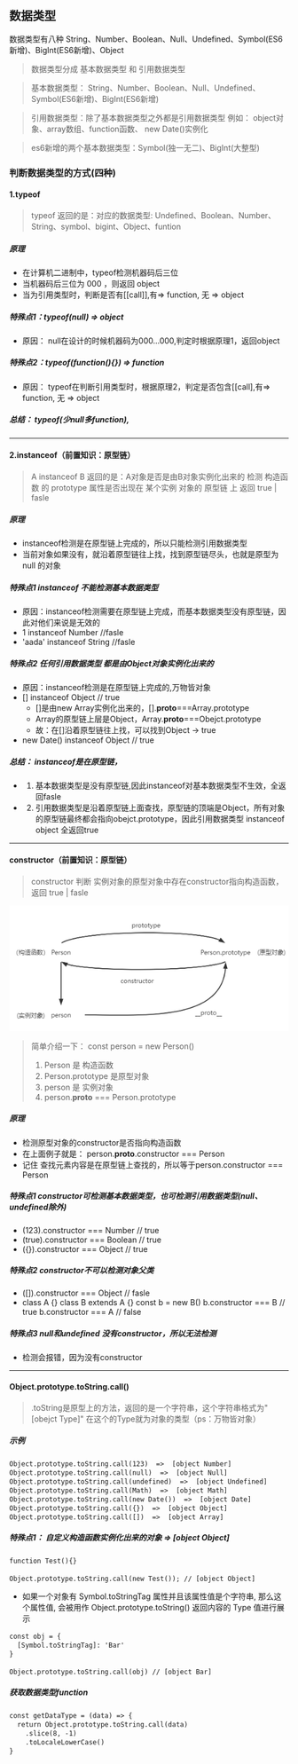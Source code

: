 ## 数据类型

数据类型有八种
String、Number、Boolean、Null、Undefined、Symbol(ES6新增)、BigInt(ES6新增)、Object

> 数据类型分成  基本数据类型 和  引用数据类型

> 基本数据类型：
String、Number、Boolean、Null、Undefined、Symbol(ES6新增)、BigInt(ES6新增)

> 引用数据类型：除了基本数据类型之外都是引用数据类型
例如： object对象、array数组、function函数、 new Date()实例化

> es6新增的两个基本数据类型：Symbol(独一无二)、BigInt(大整型)


### 判断数据类型的方式(四种)
#### 1.typeof
> typeof 返回的是：对应的数据类型:
> Undefined、Boolean、Number、String、symbol、bigint、Object、funtion

##### 原理
- 在计算机二进制中，typeof检测机器码后三位
- 当机器码后三位为 000 ，则返回 object
- 当为引用类型时，判断是否有[[call]],有=> function, 无 => object

##### 特殊点1：typeof(null) => object
- 原因： null在设计的时候机器码为000...000,判定时根据原理1，返回object

##### 特殊点2：typeof(function(){}) => function
- 原因： typeof在判断引用类型时，根据原理2，判定是否包含[[call],有=> function, 无 => object

##### 总结： typeof(少null多function),

---

#### 2.instanceof（前置知识：原型链）
> A instanceof B 返回的是：A对象是否是由B对象实例化出来的
  检测 构造函数 的 prototype 属性是否出现在 某个实例 对象的 原型链 上
> 返回 true | fasle

##### 原理
- instanceof检测是在原型链上完成的，所以只能检测引用数据类型
- 当前对象如果没有，就沿着原型链往上找，找到原型链尽头，也就是原型为 null 的对象

##### 特殊点1 instanceof 不能检测基本数据类型
- 原因：instanceof检测需要在原型链上完成，而基本数据类型没有原型链，因此对他们来说是无效的
- 1 instanceof Number //fasle 
- 'aada' instanceof String //fasle

##### 特殊点2 任何引用数据类型 都是由Object对象实例化出来的
- 原因：instanceof检测是在原型链上完成的,万物皆对象
- [] instanceof Object  // true 
   -  []是由new Array实例化出来的，[].__proto__===Array.prototype
   -  Array的原型链上层是Object，Array.__proto__===Obejct.prototype
   -  故：在[]沿着原型链往上找，可以找到Object  ->  true
- new Date() instanceof Object // true

##### 总结： instanceof是在原型链，
- 1. 基本数据类型是没有原型链,因此instanceof对基本数据类型不生效，全返回fasle
- 2. 引用数据类型是沿着原型链上面查找，原型链的顶端是Object，所有对象的原型链最终都会指向obejct.prototype，因此引用数据类型 instanceof object 全返回true

---
#### constructor（前置知识：原型链）
> constructor 判断 实例对象的原型对象中存在constructor指向构造函数，
> 返回 true | fasle

![图片](../../../public/js02.png)

> 简单介绍一下： const person = new Person()
> 1. Person 是 构造函数
> 2. Person.prototype 是原型对象
> 3. person 是 实例对象
> 4. person.__proto__ === Person.prototype

##### 原理 
- 检测原型对象的constructor是否指向构造函数
- 在上面例子就是： person.__proto__.constructor === Person
- 记住 查找元素内容是在原型链上查找的，所以等于person.constructor === Person

##### 特殊点1 constructor可检测基本数据类型，也可检测引用数据类型(null、undefined除外)
- (123).constructor === Number // true
- (true).constructor === Boolean // true
- ({}).constructor === Object // true

##### 特殊点2 constructor不可以检测对象父类
- ([]).constructor === Object  // fasle
- class A {}
class B extends A {}
const b = new B()
b.constructor === B // true
b.constructor === A // false

##### 特殊点3 null和undefined 没有constructor，所以无法检测
- 检测会报错，因为没有constructor

---

#### Object.prototype.toString.call()
> .toString是原型上的方法，返回的是一个字符串，这个字符串格式为"[obejct Type]"
> 在这个的Type就为对象的类型（ps：万物皆对象）

##### 示例
```
Object.prototype.toString.call(123)  =>  [object Number]
Object.prototype.toString.call(null)  =>  [object Null]
Object.prototype.toString.call(undefined)  =>  [object Undefined]
Object.prototype.toString.call(Math)  =>  [object Math]
Object.prototype.toString.call(new Date())  =>  [object Date]
Object.prototype.toString.call({})  =>  [object Object]
Object.prototype.toString.call([])  =>  [object Array]
```

##### 特殊点1： 自定义构造函数实例化出来的对象 => [object Object]

```
function Test(){}

Object.prototype.toString.call(new Test()); // [object Object]
```
- 如果一个对象有 Symbol.toStringTag 属性并且该属性值是个字符串, 那么这个属性值, 会被用作 Object.prototype.toString() 返回内容的 Type 值进行展示

```
const obj = {
  [Symbol.toStringTag]: 'Bar'
}

Object.prototype.toString.call(obj) // [object Bar]
```

##### 获取数据类型function
```
const getDataType = (data) => {
  return Object.prototype.toString.call(data)
    .slice(8, -1)
    .toLocaleLowerCase()
}
```
